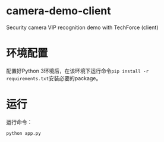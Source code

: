 # camera-demo-client
Security camera VIP recognition demo with TechForce (client)

# 环境配置

配置好Python 3环境后，在该环境下运行命令`pip install -r requirements.txt`安装必要的package。

# 运行

运行命令：

``python app.py``